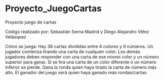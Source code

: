 # Proyecto_JuegoCartas
Proyecto juego de cartas

Código realizado por:
Sebastián Serna Madrid y Diego Alejandro Vélez Velásquez


Cómo se juega:
Hay 36 cartas divididas entre 4 colores y 9 números. Un jugador comienza tirando una carta de cualquier color.
Los demás jugadores deben responder con una carta de ese mismo color y un número superior para ganar.
Si se tira una carta de un color diferente o un número inferior se pierde.
Gana la ronda quien haya tirado la carta de número más alto.
El ganador del juego será quien haya ganado más rondas/cartas.
